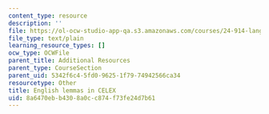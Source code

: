 ```yaml
---
content_type: resource
description: ''
file: https://ol-ocw-studio-app-qa.s3.amazonaws.com/courses/24-914-language-variation-and-change-spring-2019/8a6470ebb4308a0cc874f73fe24d7b61_CelexLemmasInTranscription-DISC.txt
file_type: text/plain
learning_resource_types: []
ocw_type: OCWFile
parent_title: Additional Resources
parent_type: CourseSection
parent_uid: 5342f6c4-5fd0-9625-1f79-74942566ca34
resourcetype: Other
title: English lemmas in CELEX
uid: 8a6470eb-b430-8a0c-c874-f73fe24d7b61
---
```

